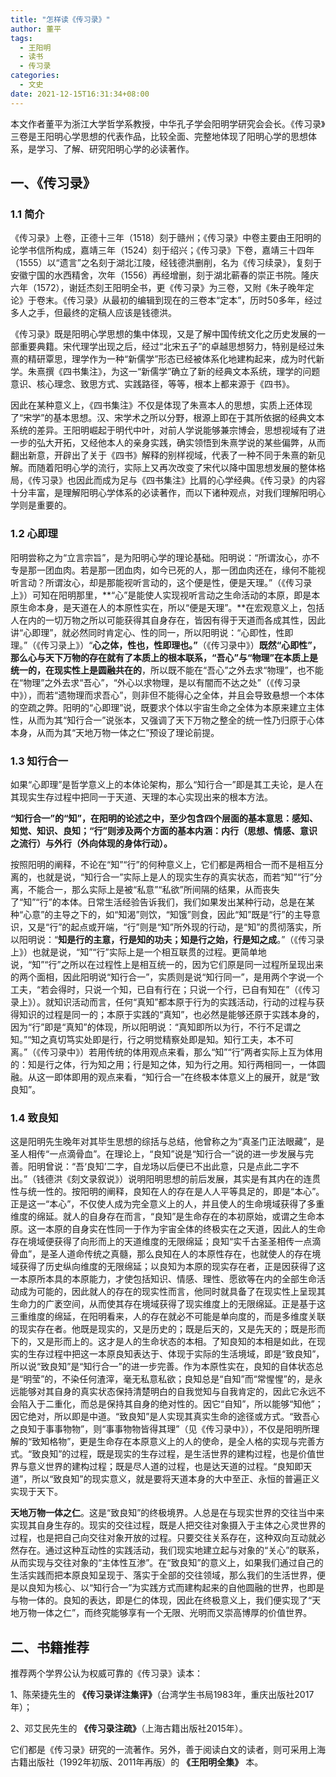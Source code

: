 ```yaml
---
title: "怎样读《传习录》"
author: 董平
tags:
  - 王阳明
  - 读书
  - 传习录
categories:
  - 文史
date: 2021-12-15T16:31:34+08:00
---
```


本文作者董平为浙江大学哲学系教授，中华孔子学会阳明学研究会会长。《传习录》三卷是王阳明心学思想的代表作品，比较全面、完整地体现了阳明心学的思想体系，是学习、了解、研究阳明心学的必读著作。

<!--more-->

## 一、《传习录》

### 1.1 简介

《传习录》上卷，正德十三年（1518）刻于赣州；《传习录》中卷主要由王阳明的论学书信所构成，嘉靖三年（1524）刻于绍兴；《传习录》下卷，嘉靖三十四年（1555）以“遗言”之名刻于湖北江陵，经钱德洪删削，名为《传习续录》，复刻于安徽宁国的水西精舍，次年（1556）再经增删，刻于湖北蕲春的崇正书院。隆庆六年（1572），谢廷杰刻王阳明全书，更《传习录》为三卷，又附《朱子晚年定论》于卷末。《传习录》从最初的编辑到现在的三卷本“定本”，历时50多年，经过多人之手，但最终的定稿人应该是钱德洪。

《传习录》既是阳明心学思想的集中体现，又是了解中国传统文化之历史发展的一部重要典籍。宋代理学出现之后，经过“北宋五子”的卓越思想努力，特别是经过朱熹的精研覃思，理学作为一种“新儒学”形态已经被体系化地建构起来，成为时代新学。朱熹撰《四书集注》，为这一“新儒学”确立了新的经典文本系统，理学的问题意识、核心理念、致思方式、实践路径，等等，根本上都来源于《四书》。

因此在某种意义上，《四书集注》不仅是体现了朱熹本人的思想，实质上还体现了“宋学”的基本思想。汉、宋学术之所以分野，根源上即在于其所依据的经典文本系统的差异。王阳明崛起于明代中叶，对前人学说能够兼宗博会，思想视域有了进一步的弘大开拓，又经他本人的亲身实践，确实领悟到朱熹学说的某些偏弊，从而翻出新意，开辟出了关于《四书》解释的别样视域，代表了一种不同于朱熹的新见解。而随着阳明心学的流行，实际上又再次改变了宋代以降中国思想发展的整体格局，《传习录》也因此而成为足与《四书集注》比肩的心学经典。《传习录》的内容十分丰富，是理解阳明心学体系的必读著作，而以下诸种观点，对我们理解阳明心学则是重要的。

### 1.2 心即理

阳明尝称之为“立言宗旨”，是为阳明心学的理论基础。阳明说：“所谓汝心，亦不专是那一团血肉。若是那一团血肉，如今已死的人，那一团血肉还在，缘何不能视听言动？所谓汝心，却是那能视听言动的，这个便是性，便是天理。”（《传习录上》）可知在阳明那里，**“心”是能使人实现视听言动之生命活动的本原，即是本原生命本身，是天道在人的本原性实在，所以“便是天理”。**在宏观意义上，包括人在内的一切万物之所以可能获得其自身存在，皆因有得于天道而各成其性，因此讲“心即理”，就必然同时肯定心、性的同一，所以阳明说：“心即性，性即理。”（《传习录上》）“**心之体，性也，性即理也。”**（《传习录中》）**既然“心即性”，那么心与天下万物的存在就有了本质上的根本联系，“吾心”与“物理”在本质上是统一的，在现实性上是圆融共在的**，所以既不能在“吾心”之外去求“物理”，也不能在“物理”之外去求“吾心”，“外心以求物理，是以有闇而不达之处”（《传习录中》），而若“遗物理而求吾心”，则非但不能得心之全体，并且会导致悬想一个本体的空疏之弊。阳明的“心即理”说，既要求个体以宇宙生命之全体为本原来建立主体性，从而为其“知行合一”说张本，又强调了天下万物之整全的统一性乃归原于心体本身，从而为其“天地万物一体之仁”预设了理论前提。

### 1.3 知行合一

如果“心即理”是哲学意义上的本体论架构，那么“知行合一”即是其工夫论，是人在其现实生存过程中把同一于天道、天理的本心实现出来的根本方法。

 **“知行合一”的“知”，在阳明的论述之中，至少包含四个层面的基本意思：感知、知觉、知识、良知；“行”则涉及两个方面的基本内涵：内行（思想、情感、意识之流行）与外行（外向体现的身体行动）。** 

按照阳明的阐释，不论在“知”“行”的何种意义上，它们都是两相合一而不是相互分离的，也就是说，“知行合一”实际上是人的现实生存的真实状态，而若“知”“行”分离，不能合一，那么实际上是被“私意”“私欲”所间隔的结果，从而丧失了“知”“行”的本体。日常生活经验告诉我们，我们如果发出某种行动，总是在某种“心意”的主导之下的，如“知渴”则饮，“知饿”则食，因此“知”既是“行”的主导意识，又是“行”的起点或开端，“行”则是“知”所外现的行动，是“知”的贯彻落实，所以阳明说：“**知是行的主意，行是知的功夫；知是行之始，行是知之成**。”（《传习录上》）也就是说，“知”“行”实际上是一个相互联贯的过程。更简单地说，“知”“行”之所以在过程性上是相互统一的，因为它们原是同一过程所呈现出来的两个面相，因此阳明说“知行合一”，实质则是说“知行同一”，是用两个字说一个工夫，“若会得时，只说一个知，已自有行在；只说一个行，已自有知在”（《传习录上》）。就知识活动而言，任何“真知”都本原于行为的实践活动，行动的过程与获得知识的过程是同一的；本原于实践的“真知”，也必然是能够还原于实践本身的，因为“行”即是“真知”的体现，所以阳明说：“真知即所以为行，不行不足谓之知。”“知之真切笃实处即是行，行之明觉精察处即是知。知行工夫，本不可离。”（《传习录中》）若用传统的体用观点来看，那么“知”“行”两者实际上互为体用的：知是行之体，行为知之用；行是知之体，知为行之用。知行两相同一，一体圆融。从这一即体即用的观点来看，“知行合一”在终极本体意义上的展开，就是“致良知”。

### 1.4 致良知

这是阳明先生晚年对其毕生思想的综括与总结，他曾称之为“真圣门正法眼藏”，是圣人相传“一点滴骨血”。在理论上，“良知”说是“知行合一”说的进一步发展与完善。阳明曾说：“吾‘良知’二字，自龙场以后便已不出此意，只是点此二字不出。”（钱德洪《刻文录叙说》）说明阳明思想的前后发展，其实是有其内在的连贯性与统一性的。按阳明的阐释，良知在人的存在是人人平等具足的，即是“本心”。正是这一“本心”，不仅使人成为完全意义上的人，并且使人的生命境域获得了多重维度的绵延。就人的自身存在而言，“良知”是生命存在的本初原始，或谓之生命本原。这一本原的自身实在性同一于作为宇宙全体的终极实在之天道，因此人的生命存在境域便获得了向形而上的天道维度的无限绵延；良知“实千古圣圣相传一点滴骨血”，是圣人道命传统之真髓，那么良知在人的本原性存在，也就使人的存在境域获得了历史纵向维度的无限绵延；以良知为本原的现实存在者，正是因获得了这一本原所本具的本原能力，才使包括知识、情感、理性、愿欲等在内的全部生命活动成为可能的，因此就人的存在的现实性而言，他同时就具备了在现实性上呈现其生命力的广袤空间，从而使其存在境域获得了现实维度上的无限绵延。正是基于这三重维度的绵延，在阳明看来，人的存在就必不可能是单向度的，而是多维度关联的现实存在者。他既是现实的，又是历史的；既是后天的，又是先天的；既是形而下的，又是形而上的。这才是人的生命状态的本相。了知良知的本相是如此，在现实的生存过程中把这一本原良知表达于、体现于实际的生活境域，即是“致良知”，所以说“致良知”是“知行合一”的进一步完善。作为本原性实在，良知的自体状态总是“明莹”的，不染任何渣滓，毫无私意私欲；良知总是“自知”而“常惺惺”的，是永远能够对其自身的真实状态保持清楚明白的自我觉知与自我肯定的，因此它永远不会陷入于二重化，而总是保持其自身的绝对性的。因它“自知”，所以能够“知他”；因它绝对，所以即是中道。“致良知”是人实现其真实生命的途径或方式。“致吾心之良知于事事物物”，则“事事物物皆得其理”（见《传习录中》），不仅是阳明所理解的“致知格物”，更是生命存在本原意义上的人的使命，是全人格的实现与完善方式。“致良知”的过程，既是现实的生存过程，是生活世界的建构过程，也是价值世界与意义世界的建构过程；既是尽人道的过程，也是达天道的过程。“良知即天道”，所以“致良知”的现实意义，就是要将天道本身的大中至正、永恒的普遍正义实现于天下。

**天地万物一体之仁**。这是“致良知”的终极境界。人总是在与现实世界的交往当中来实现其自身生存的。现实的交往过程，既是人把交往对象摄入于主体之心灵世界的过程，也是把自己向交往对象开放的过程。只要交往关系存在，这种双向互动就必然存在。通过这种互动性的实践活动，我们现实地建立起与对象的“关心”的联系，从而实现与交往对象的“主体性互渗”。在“致良知”的意义上，如果我们通过自己的生活实践而把本原良知呈现于、落实于全部的交往领域，那么我们的生活世界，便是以良知为核心、以“知行合一”为实践方式而建构起来的自他圆融的世界，也即是与物一体的。良知的表达，即是仁的体现，因此在终极意义上，我们便实现了“天地万物一体之仁”，而终究能够享有一个无限、光明而又崇高博厚的价值世界。

## 二、书籍推荐

推荐两个学界公认为权威可靠的《传习录》读本：

1、陈荣捷先生的 **《传习录详注集评》**（台湾学生书局1983年，重庆出版社2017年）；

2、邓艾民先生的 **《传习录注疏》**（上海古籍出版社2015年）。

它们都是《传习录》研究的一流著作。另外，善于阅读白文的读者，则可采用上海古籍出版社（1992年初版、2011年再版）的 **《王阳明全集》** 本。
